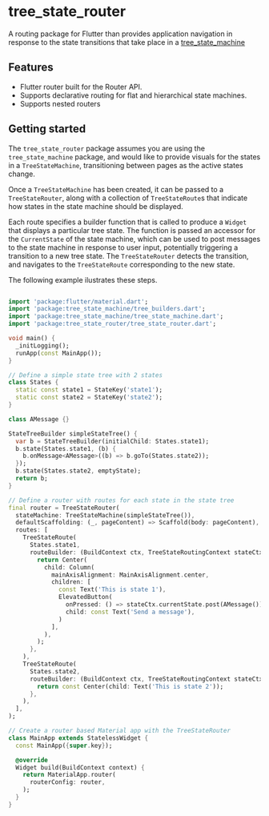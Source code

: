 # tree_state_router

A routing package for Flutter than provides application navigation in response to the state transitions that take 
place in a [tree_state_machine](https://pub.dev/packages/tree_state_machine) 


## Features

* Flutter router built for the Router API.
* Supports declarative routing for flat and hierarchical state machines.
* Supports nested routers


## Getting started

The `tree_state_router` package assumes you are using the `tree_state_machine` package, and would like to provide 
visuals for the states in a `TreeStateMachine`, transitioning between pages as the active states change.

Once a `TreeStateMachine` has been created, it can be passed to a `TreeStateRouter`, along with a collection of 
`TreeStateRoute`s that indicate how states in the state machine should be displayed. 

Each route specifies a builder function that is called to produce a `Widget` that displays a particular tree state. 
The function is passed an accessor for the `CurrentState` of the state machine, which can be used to post messages to 
the state machine in response to user input, potentially triggering a transition to a new tree state. The 
`TreeStateRouter` detects the transition, and navigates to the `TreeStateRoute` corresponding to the new state. 

The following example ilustrates these steps.
```dart

import 'package:flutter/material.dart';
import 'package:tree_state_machine/tree_builders.dart';
import 'package:tree_state_machine/tree_state_machine.dart';
import 'package:tree_state_router/tree_state_router.dart';

void main() {
  _initLogging();
  runApp(const MainApp());
}

// Define a simple state tree with 2 states
class States {
  static const state1 = StateKey('state1');
  static const state2 = StateKey('state2');
}

class AMessage {}

StateTreeBuilder simpleStateTree() {
  var b = StateTreeBuilder(initialChild: States.state1);
  b.state(States.state1, (b) {
    b.onMessage<AMessage>((b) => b.goTo(States.state2));
  });
  b.state(States.state2, emptyState);
  return b;
}

// Define a router with routes for each state in the state tree
final router = TreeStateRouter(
  stateMachine: TreeStateMachine(simpleStateTree()),
  defaultScaffolding: (_, pageContent) => Scaffold(body: pageContent),
  routes: [
    TreeStateRoute(
      States.state1,
      routeBuilder: (BuildContext ctx, TreeStateRoutingContext stateCtx) {
        return Center(
          child: Column(
            mainAxisAlignment: MainAxisAlignment.center,
            children: [
              const Text('This is state 1'),
              ElevatedButton(
                onPressed: () => stateCtx.currentState.post(AMessage()),
                child: const Text('Send a message'),
              )
            ],
          ),
        );
      },
    ),
    TreeStateRoute(
      States.state2,
      routeBuilder: (BuildContext ctx, TreeStateRoutingContext stateCtx) {
        return const Center(child: Text('This is state 2'));
      },
    ),
  ],
);

// Create a router based Material app with the TreeStateRouter
class MainApp extends StatelessWidget {
  const MainApp({super.key});

  @override
  Widget build(BuildContext context) {
    return MaterialApp.router(
      routerConfig: router,
    );
  }
}

```

